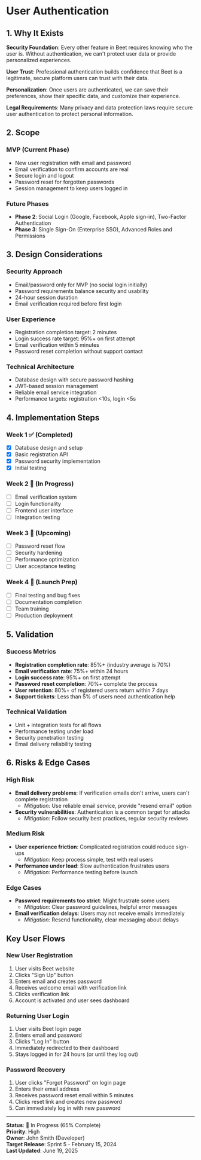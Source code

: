 # User Authentication

## 1. Why It Exists

**Security Foundation**: Every other feature in Beet requires knowing who the user is. Without authentication, we can't protect user data or provide personalized experiences.

**User Trust**: Professional authentication builds confidence that Beet is a legitimate, secure platform users can trust with their data.

**Personalization**: Once users are authenticated, we can save their preferences, show their specific data, and customize their experience.

**Legal Requirements**: Many privacy and data protection laws require secure user authentication to protect personal information.

## 2. Scope

### MVP (Current Phase)
- New user registration with email and password
- Email verification to confirm accounts are real
- Secure login and logout
- Password reset for forgotten passwords
- Session management to keep users logged in

### Future Phases
- **Phase 2**: Social Login (Google, Facebook, Apple sign-in), Two-Factor Authentication
- **Phase 3**: Single Sign-On (Enterprise SSO), Advanced Roles and Permissions

## 3. Design Considerations

### Security Approach
- Email/password only for MVP (no social login initially)
- Password requirements balance security and usability
- 24-hour session duration
- Email verification required before first login

### User Experience
- Registration completion target: 2 minutes
- Login success rate target: 95%+ on first attempt
- Email verification within 5 minutes
- Password reset completion without support contact

### Technical Architecture
- Database design with secure password hashing
- JWT-based session management
- Reliable email service integration
- Performance targets: registration <10s, login <5s

## 4. Implementation Steps

### Week 1 ✅ (Completed)
- [x] Database design and setup
- [x] Basic registration API
- [x] Password security implementation
- [x] Initial testing

### Week 2 🔄 (In Progress)
- [ ] Email verification system
- [ ] Login functionality
- [ ] Frontend user interface
- [ ] Integration testing

### Week 3 📅 (Upcoming)
- [ ] Password reset flow
- [ ] Security hardening
- [ ] Performance optimization
- [ ] User acceptance testing

### Week 4 📅 (Launch Prep)
- [ ] Final testing and bug fixes
- [ ] Documentation completion
- [ ] Team training
- [ ] Production deployment

## 5. Validation

### Success Metrics
- **Registration completion rate**: 85%+ (industry average is 70%)
- **Email verification rate**: 75%+ within 24 hours
- **Login success rate**: 95%+ on first attempt
- **Password reset completion**: 70%+ complete the process
- **User retention**: 80%+ of registered users return within 7 days
- **Support tickets**: Less than 5% of users need authentication help

### Technical Validation
- Unit + integration tests for all flows
- Performance testing under load
- Security penetration testing
- Email delivery reliability testing

## 6. Risks & Edge Cases

### High Risk
- **Email delivery problems**: If verification emails don't arrive, users can't complete registration
  - *Mitigation*: Use reliable email service, provide "resend email" option
- **Security vulnerabilities**: Authentication is a common target for attacks
  - *Mitigation*: Follow security best practices, regular security reviews

### Medium Risk
- **User experience friction**: Complicated registration could reduce sign-ups
  - *Mitigation*: Keep process simple, test with real users
- **Performance under load**: Slow authentication frustrates users
  - *Mitigation*: Performance testing before launch

### Edge Cases
- **Password requirements too strict**: Might frustrate some users
  - *Mitigation*: Clear password guidelines, helpful error messages
- **Email verification delays**: Users may not receive emails immediately
  - *Mitigation*: Resend functionality, clear messaging about delays

## Key User Flows

### New User Registration
1. User visits Beet website
2. Clicks "Sign Up" button
3. Enters email and creates password
4. Receives welcome email with verification link
5. Clicks verification link
6. Account is activated and user sees dashboard

### Returning User Login
1. User visits Beet login page
2. Enters email and password
3. Clicks "Log In" button
4. Immediately redirected to their dashboard
5. Stays logged in for 24 hours (or until they log out)

### Password Recovery
1. User clicks "Forgot Password" on login page
2. Enters their email address
3. Receives password reset email within 5 minutes
4. Clicks reset link and creates new password
5. Can immediately log in with new password

---

**Status**: 🔄 In Progress (65% Complete)  
**Priority**: High  
**Owner**: John Smith (Developer)  
**Target Release**: Sprint 5 - February 15, 2024  
**Last Updated**: June 19, 2025 